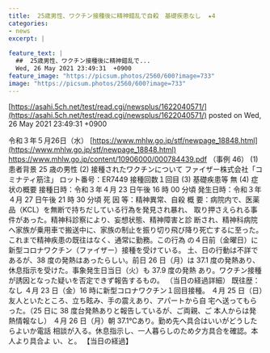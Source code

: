 ```yaml
---
title:  25歳男性、ワクチン接種後に精神錯乱で自殺　基礎疾患なし  ★4  
categories:
- news
excerpt: |
  
feature_text: |
  ##  25歳男性、ワクチン接種後に精神錯乱で...
  Wed, 26 May 2021 23:49:31  +0900
feature_image: "https://picsum.photos/2560/600?image=733"
image: "https://picsum.photos/2560/600?image=733"
---
```


[https://asahi.5ch.net/test/read.cgi/newsplus/1622040571/](https://asahi.5ch.net/test/read.cgi/newsplus/1622040571/)
posted on Wed, 26 May 2021 23:49:31  +0900

<!--more-->

令和３年５月26日（水） [https://www.mhlw.go.jp/stf/newpage_18848.html](https://www.mhlw.go.jp/stf/newpage_18848.html) https://www.mhlw.go.jp/content/10906000/000784439.pdf （事例 46） (1) 患者背景 25 歳の男性 (2) 接種されたワクチンについて ファイザー株式会社「コミナティ筋注」 ロット番号：ER7449 接種回数１回目 (3) 基礎疾患等 無 (4) 症状の概要 接種日時：令和３年４月 23 日午後 16 時 00 分頃 発生日時：令和３年４月 27 日午後 21 時 30 分頃 死 因 等：精神異常、自殺 概 要：病院内で、医薬品（KCL）を無断で持ちだしている行為を発見され暴れ、 取り押さえられる事件があった。精神科診察により、妄想状態、精神障害と診 断され、精神科病院へ家族が乗用車で搬送中に、家族の制止を振り切り飛び降り死亡するに至った。これまで精神疾患の既往はなく、通常に勤務。この行為 の４日前（金曜日）に新型コロナワクチン（ファイザー）接種を受けている。 土、日の行動は不詳であるが、38 度の発熱はあったらしい。前日 26 日（月）は 37.1 度の発熱あり、休息指示を受けた。事象発生日当日（火）も 37.9 度の発熱 あり。ワクチン接種が誘因となった疑いを否定できず報告するもの。 （当日の経過詳細） 既往歴：なし ４月 23 日（金）16 時に新型コロナワクチン１回目接種。 ４月 25 日（日）友人といたところ、立ち眩み、手の震えあり、アパートから自 宅へ送ってもらった。（25 日に 38 度台発熱ありと報告しているが、ご両親、ご 本人からは発熱情報なし） ４月 26 日（月）朝 37.1℃あり。勤め先へ具合はいいがどうしたらよいか電話 相談が入る。休息指示し、一人暮らしのため夕方具合を確認。本人より具合よ い、と。 【当日の経過】
